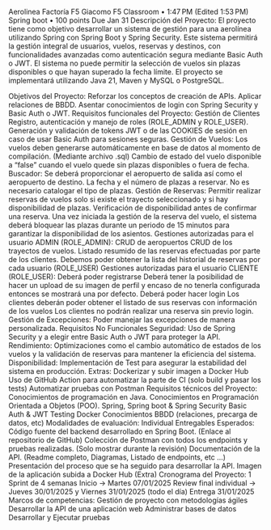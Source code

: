 Aerolinea Factoría F5
Giacomo F5 Classroom
•
1:47 PM (Edited 1:53 PM)
Spring boot
•
100 points
Due Jan 31
Descripción del Proyecto:
El proyecto tiene como objetivo desarrollar un sistema de gestión para una aerolínea utilizando Spring con Spring Boot y Spring Security. Este sistema permitirá la gestión integral de usuarios, vuelos, reservas y destinos, con funcionalidades avanzadas como autenticación segura mediante Basic Auth o JWT. El sistema no puede permitir la selección  de vuelos sin plazas disponibles o que hayan superado la fecha límite. El proyecto se implementará utilizando Java 21, Maven y MySQL o PostgreSQL.

Objetivos del Proyecto:
Reforzar los conceptos de creación de APIs.
Aplicar relaciones de BBDD.
Asentar conocimientos de login con Spring Security y Basic Auth o JWT.
Requisitos funcionales del Proyecto:
Gestión de Clientes
Registro, autenticación y manejo de roles (ROLE_ADMIN y ROLE_USER).
Generación y validación de tokens JWT o de las COOKIES de sesión en caso de usar Basic Auth para sesiones seguras.
Gestión de Vuelos:
Los vuelos deben generarse automáticamente en base de datos al momento de compilación. (Mediante archivo .sql)
Cambio de estado del vuelo disponible a “false” cuando el vuelo quede sin plazas disponibles o fuera de fecha.
Buscador:
Se deberá proporcionar el aeropuerto de salida así como el aeropuerto de destino. La fecha y el número de plazas a reservar. No es necesario catalogar el tipo de plazas.
Gestión de Reservas:
Permitir realizar reservas de vuelos solo si existe el trayecto seleccionado y si hay disponibilidad de plazas.
Verificación de disponibilidad antes de confirmar una reserva.
Una vez iniciada la gestión de la reserva del vuelo, el sistema deberá  bloquear las plazas durante un periodo de 15 minutos para garantizar la disponibilidad de los asientos.
Gestiones autorizadas para el usuario ADMIN (ROLE_ADMIN):
CRUD de aeropuertos
CRUD de los trayectos de vuelos.
Listado resumido de las reservas efectuadas por parte de los clientes.
Debemos poder obtener la lista del historial de reservas por cada usuario (ROLE_USER)
Gestiones autorizadas para el usuario CLIENTE (ROLE_USER):
Deberá poder registrarse
Deberá tener la posibilidad de hacer un upload de su imagen de perfil y encaso de no tenerla configurada entonces se mostrará una por defecto.
Deberá poder hacer login
Los clientes deberán poder obtener el listado de sus reservas con información de los vuelos
Los clientes no podrán realizar una reserva sin previo login.
Gestión de Excepciones:
Poder manejar las excepciones de manera personalizada.
 Requisitos No Funcionales
Seguridad: Uso de Spring Security y a elegir entre Basic Auth o JWT para proteger la API.
Rendimiento: Optimizaciones como el cambio automático de estados de los vuelos y la validación de reservas para mantener la eficiencia del sistema.
Disponibilidad: Implementación de Test para asegurar la estabilidad del sistema en producción.
Extras:
Dockerizar y subir imagen a Docker Hub
Uso de GitHub Action para automatizar la parte de CI (solo build y pasar los tests)
Automatizar pruebas con Postman
Requisitos técnicos del Proyecto:
Conocimientos de programación en Java.
Conocimientos en Programación Orientada a Objetos (POO).
Spring, Spring boot & Spring Security
Basic Auth & JWT
Testing
Docker
Conocimientos BBDD (relaciones, precarga de datos, etc)
Modalidades de evaluación:
Individual
Entregables Esperados:
Código fuente del backend desarrollado en Spring Boot. (Enlace al repositorio de GitHub)
Colección de Postman con todos los endpoints y pruebas realizadas. (Solo mostrar durante la revisión)
Documentación de la API. (Readme completo, Diagramas, Listado de endpoints, etc ...)
Presentación del proceso que se ha seguido para desarrollar la API.
Imagen de la aplicación subida a Docker Hub (Extra)
Cronograma del Proyecto:
1 Sprint de 4 semanas
Inicio -> Martes 07/01/2025
Review final individual -> Jueves 30/01/2025 y Viernes 31/01/2025 (todo el día)
Entrega 31/01/2025
Marcos de competencias:
Gestión de proyecto con metodologías ágiles
Desarrollar la API de una aplicación web
Administrar bases de datos
Desarrollar y Ejecutar pruebas
